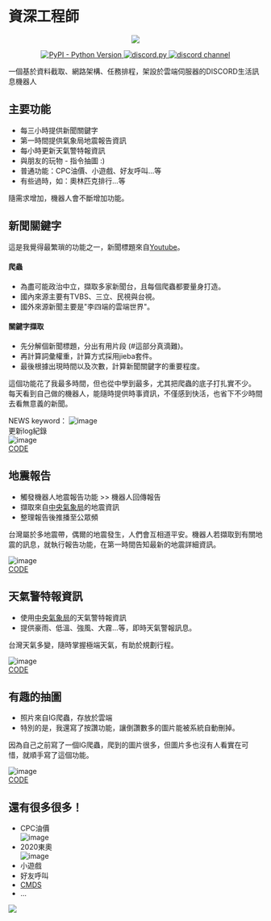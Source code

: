 # 資深工程師

<p align="center">
  <img src="https://user-images.githubusercontent.com/61511627/147499066-f93595a6-6249-4496-8ef4-d479e7c2b77b.png">
</p>
  
<p align="center">
  <a href="https://www.python.org/downloads/">
    <img alt="PyPI - Python Version" src="https://img.shields.io/pypi/pyversions/Red-Discordbot">

  </a>
  <a href="https://github.com/Rapptz/discord.py/">
     <img src="https://img.shields.io/badge/discord-py-blue.svg" alt="discord.py">
  </a>
  <a href="https://discord.com/">
     <img src="https://img.shields.io/discord/603566154153328650" alt="discord channel">
  </a>
</p>

一個基於資料截取、網路架構、任務排程，架設於雲端伺服器的DISCORD生活訊息機器人

## 主要功能

- 每三小時提供新聞關鍵字
- 第一時間提供氣象局地震報告資訊
- 每小時更新天氣警特報資訊
- 與朋友的玩物 - 指令抽圖 :)
- 普通功能：CPC油價、小遊戲、好友呼叫...等
- 有些過時，如：奧林匹克排行...等

隨需求增加，機器人會不斷增加功能。


## 新聞關鍵字
這是我覺得最繁瑣的功能之一，新聞標題來自[Youtube](http://www.youtube.com/)。
#### 爬蟲
- 為盡可能政治中立，擷取多家新聞台，且每個爬蟲都要量身打造。
- 國內來源主要有TVBS、三立、民視與台視。
- 國外來源新聞主要是"李四端的雲端世界"。


#### 關鍵字擷取   
- 先分解個新聞標題，分出有用片段 (#這部分真滴難)。
- 再計算詞彙權重，計算方式採用jieba套件。
- 最後根據出現時間以及次數，計算新聞關鍵字的重要程度。

這個功能花了我最多時間，但也從中學到最多，尤其把爬蟲的底子打扎實不少。
每天看到自己做的機器人，能隨時提供時事資訊，不僅感到快活，也省下不少時間去看無意義的新聞。

NEWS keyword： ![image](https://user-images.githubusercontent.com/61511627/147935391-29112d57-313a-4150-a18c-bcd253ecc618.png)  
更新log紀錄  
![image](https://user-images.githubusercontent.com/61511627/147489206-2c7c9e8b-9aa6-4edd-8256-b0aee65acc56.png)   
[CODE](cmds/newsTitle.py)

## 地震報告
- 觸發機器人地震報告功能 >> 機器人回傳報告
- 擷取來自[中央氣象局](https://opendata.cwb.gov.tw/)的地震資訊  
- 整理報告後推播至公眾頻

台灣屬於多地震帶，偶爾的地震發生，人們會互相道平安。機器人若擷取到有關地震的訊息，就執行報告功能，在第一時間告知最新的地震詳細資訊。

![image](https://user-images.githubusercontent.com/61511627/147490389-17de2646-225a-4aa4-8459-079ee4d5b69f.png)   
[CODE](cmds/earthquake_report.py)

## 天氣警特報資訊

- 使用[中央氣象局](https://opendata.cwb.gov.tw/)的天氣警特報資訊  
- 提供豪雨、低溫、強風、大霧...等，即時天氣警報訊息。

台灣天氣多變，隨時掌握極端天氣，有助於規劃行程。

![image](https://user-images.githubusercontent.com/61511627/147489909-2425ab93-f447-4f20-b176-89ff0d36811b.png)    
[CODE ](cmds/hazardcondition_phenomena.py)

## 有趣的抽圖
- 照片來自IG爬蟲，存放於雲端
- 特別的是，我還寫了按讚功能，讓倒讚數多的圖片能被系統自動刪掉。

因為自己之前寫了一個IG爬蟲，爬到的圖片很多，但圖片多也沒有人看實在可惜，就順手寫了這個功能。

![image](https://user-images.githubusercontent.com/61511627/147946393-203d6bc2-6151-41b2-9c66-50a8fd73e5c4.png)    
[CODE](cmds/earthquake_report.py)

## 還有很多很多！
- CPC油價  
![image](https://user-images.githubusercontent.com/61511627/147936205-a25a80d6-34e6-4dbb-b446-4987f2545c91.png)
- 2020東奧  
![image](https://user-images.githubusercontent.com/61511627/147936132-ae505603-8363-4227-87e7-d88d48b15ea1.png)
- 小遊戲
- 好友呼叫
- [CMDS](cmds)
- ...

[![](https://img.shields.io/youtube/channel/views/UC3kkchuB6sP0a7rxtF7I2lg?style=social)](https://www.youtube.com/channel/UC3kkchuB6sP0a7rxtF7I2lg)

